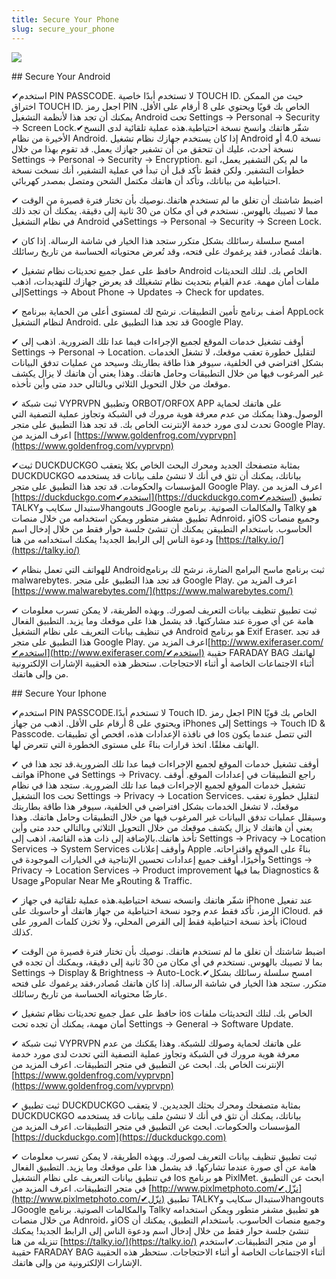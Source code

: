 ```yaml
---
title: Secure Your Phone
slug: secure_your_phone
---
```


![](/images/coverchap_3.jpg)


<div class="SECPHONE_H2" markdown="1">## Secure Your Android</div>




✔استخدم PIN PASSCODE. لا تستخدم أبدًا خاصية TOUCH ID. حيث من الممكن اختراق TOUCH ID. اجعل رمز PIN الخاص بك قويًا ويحتوي على 8 أرقام على الأقل. يمكنك أن تجد هذا لأنظمة التشغيل Android تحت Settings → Personal → Security → Screen Lock.✔شفّر هاتفك وانسخ نسخة احتياطية.هذه عملية تلقائية لدى النسخ الأخيرة من نظام Android. إذا كان يستخدم جهازك نظام تشغيل Android نسخة 4.0 أو نسخة أحدث، عليك أن تتحقق من أن تشفير جهازك يعمل. قد تقوم بهذا من خلال Settings → Personal → Security → Encryption. ما لم يكن التشفير يعمل، اتبع خطوات التشفير. ولكن فقط تأكد قبل أن تبدأ في عملية التشفير، أنك نسخت نسخة احتياطية من بياناتك، وتأكد أن هاتفك مكتمل الشحن ومتصل بمصدر كهربائي. 

✔ اضبط شاشتك أن تغلق ما لم تستخدم هاتفك.نوصيك بأن تختار فترة قصيرة من الوقت مما لا تصيبك بالهوس. نستخدم في أي مكان من 30 ثانية إلى دقيقة. يمكنك أن تجد ذلك في نظام التشغيل Android فيSettings → Personal → Security → Screen Lock.

✔ امسح سلسلة رسائلك بشكل متكرر ستجد هذا الخيار في شاشة الرسالة. إذا كان هاتفك مُصادر، فقد يرغموك على فتحه، وقد تُعرض محتوياته الحساسة من تاريخ رسائلك.




✔ حافظ على عمل جميع تحديثات نظام تشغيل Android الخاص بك. لتلك التحديثات ملفات أمان مهمة. عدم القيام بتحديث نظام تشغيلك قد يعرض جهازك للتهديدات، اذهب إلىSettings → About Phone → Updates → Check for updates. 

✔ أضف برنامج تأمين التطبيقات. نرشح لك لمستوى أعلى من الحماية ببرنامج AppLock لنظام التشغيل Android. قد تجد هذا التطبيق على Google Play.

✔ أوقف تشغيل خدمات الموقع لجميع الإجراءات فيما عدا تلك الضرورية. اذهب إلى Settings → Personal → Location. لتقليل خطورة تعقب موقعك، لا تشغل الخدمات بشكل افتراضي في الخلفية، سيوفر هذا طاقة بطاريتك وسيحد من عمليات تدفق البيانات غير المرغوب فيها من خلال التطبيقات وحامل هاتفك. وهذا يعني أن هاتفك لا يزال يكشف موقعك من خلال التحويل الثلاثي وبالتالي حدد متى وأين تأخذه.

✔ ثبت شبكة VYPRVPN وتطبيق ORBOT/ORFOX APP على هاتفك لحماية الوصول.وهذا يمكنك من عدم معرفة هوية مرورك في الشبكة وتجاوز عملية التصفية التي تحدث لدى مورد خدمة الإنترنت الخاص بك. قد تجد هذا التطبيق على متجر Google Play. اعرف المزيد من [https://www.goldenfrog.com/vyprvpn](https://www.goldenfrog.com/vyprvpn)


✔ثبت DUCKDUCKGO بمثابة متصفحك الجديد ومحرك البحث الخاص بكلا يتعقب DUCKDUCKGO بياناتك، يمكنك أن تثق في أنك لا تنشئ ملف بيانات قد يستخدمه المؤسسات والحكومات. قد تجد هذا التطبيق على متجر Google Play. اعرف المزيد من [https://duckduckgo.com✔استخدم](https://duckduckgo.com✔استخدم) تطبيق TALKYلاستبدال سكايب وhangouts لـGoogle والمكالمات الصوتية. برنامج Talky هو تطبيق مشفر متطور ويمكن استخدامه من خلال منصات Adnroid، وiOS وجميع منصات الحاسوب. باستخدام التطبيقن يمكنك أن تنشئ جلسة حوار فقط من خلال إدخال اسم ودعوة الناس إلى الرابط الجديد! يمكنك استخدامه من هنا [https://talky.io/](https://talky.io/)

✔ للهواتف التي تعمل بنظام Androidثبت برنامج ماسح البرامج الضارة، نرشح لك برنامج malwarebytes. قد تجد هذا التطبيق على متجر Google Play. اعرف المزيد من [https://www.malwarebytes.com/](https://www.malwarebytes.com/)

✔ ثبت تطبيق تنظيف بيانات التعريف لصورك. وبهذه الطريقة، لا يمكن تسرب معلومات هامة عن أي صورة عند مشاركتها. قد يشمل هذا على موقعك وما يزيد. التطبيق الفعال في تنظيف بيانات التعريف على نظام التشغيل Android هو برنامج Exif Eraser. قد تجد هذا التطبيق على متجر Google Play. اعرف المزيد من[http://www.exiferaser.com/✔استخدم](http://www.exiferaser.com/✔استخدم) حقيبة FARADAY BAG لهاتفك أثناء الاجتماعات الخاصة أو أثناء الاحتجاجات. ستحظر هذه الحقيبة الإشارات الإلكترونية من وإلى هاتفك.

<div class="SECPHONE_H2" markdown="1">## Secure Your Iphone</div>




✔استخدم PIN PASSCODE.لا تستخدم أبدًا Touch ID. اجعل رمز PIN الخاص بك قويًا ويحتوي على 8 أرقام على الأقل. اذهب من جهاز iPhones إلى Settings → Touch ID &amp; Passcode. في نافذة الإعدادات هذه، افحص أي تطبيقات Ios التي تتصل عندما يكون الهاتف مغلقًا. اتخذ قرارات بناءً على مستوى الخطورة التي تتعرض لها.

✔ أوقف تشغيل خدمات الموقع لجميع الإجراءات فيما عدا تلك الضرورية.قد تجد هذا في هواتف iPhone في Settings → Privacy. راجع التطبيقات في إعدادات الموقع. أوقف تشغيل خدمات الموقع لجميع الإجراءات فيما عدا تلك الضرورية. ستجد هذا في نظام التشغيل Ios تحت Settings → Privacy → Location Services. لتقليل خطورة تعقب موقعك، لا تشغل الخدمات بشكل افتراضي في الخلفية، سيوفر هذا طاقة بطاريتك وسيقلل عمليات تدفق البيانات غير المرغوب فيها من خلال التطبيقات وحامل هاتفك. وهذا يعني أن هاتفك لا يزال يكشف موقعك من خلال التحويل الثلاثي وبالتالي حدد متى وأين تأخذ هاتفك.بالإضافة إلى ذات هذه القائمة، اذهب إلى Settings → Privacy → Location Services → System Services وأوقف إعلانات Apple بناءً على الموقع واقتراحاته. وأخيرًا، أوقف جميع إعدادات تحسين الإنتاجية في الخيارات الموجودة في Settings → Privacy → Location Services → Product improvement بما فيها Diagnostics &amp; Usage وPopular Near Me وRouting &amp; Traffic.




✔ شفّر هاتفك وانسخه نسخة احتياطية.هذه عملية تلقائية في جهاز iPhone عند تفعيل الرمز، تأكد فقط عدم وجود نسخة احتياطية من جهاز هاتفك أو حاسوبك على iCloud. قم بأخذ نسخة احتياطية فقط إلى القرص المحلي، ولا تخزن كلمات المرور على iCloud كذلك.

✔ اضبط شاشتك أن تغلق ما لم تستخدم هاتفك. نوصيك بأن تختار فترة قصيرة من الوقت بما لا تصيبك بالهوس. نستخدم في أي مكان من 30 ثانية إلى دقيقة، ويمكنك أن تجده في Settings → Display &amp; Brightness → Auto-Lock.✔امسح سلسلة رسائلك بشكل متكرر. ستجد هذا الخيار في شاشة الرسالة. إذا كان هاتفك مُصادر،فقد يرغموك على فتحه عارضًا محتوياته الحساسة من تاريخ رسائلك.

✔ حافظ على عمل جميع تحديثات نظام تشغيل ios الخاص بك. لتلك التحديثات ملفات أمان مهمة، يمكنك أن تجده تحت Settings → General → Software Update.

✔ ثبت شبكة VYPRVPN على هاتفك لحماية وصولك للشبكة. وهذا يمّكنك من عدم معرفة هوية مرورك في الشبكة وتجاوز عملية التصفية التي تحدث لدى مورد خدمة الإنترنت الخاص بك. ابحث عن التطبيق في متجر التطبيقات. اعرف المزيد من [https://www.goldenfrog.com/vyprvpn](https://www.goldenfrog.com/vyprvpn)




✔ ثبت تطبيق DUCKDUCKGO بمثابة متصفحك ومحرك بحثك الجديدين. لا يتعقب DUCKDUCKGO بياناتك، يمكنك أن تثق في أنك لا تنشئ ملف بيانات قد يستخدمه المؤسسات والحكومات. ابحث عن التطبيق في متجر التطبيقات. اعرف المزيد من [https://duckduckgo.com](https://duckduckgo.com)

✔ ثبت تطبيق تنظيف بيانات التعريف لصورك. وبهذه الطريقة، لا يمكن تسرب معلومات هامة عن أي صورة عندما تشاركها. قد يشمل هذا على موقعك وما يزيد. التطبيق الفعال في تنطيق بيانات التعريف على نظام التشغيل Ios هو برنامج PixlMet. ابحث عن التطبيق في متجر التطبيقات. اعرف المزيد من [http://www.pixlmetphoto.com/✔نزّل](http://www.pixlmetphoto.com/✔نزّل) تطبيق TALKYلاستبدال سكايب وhangouts لـGoogle والمكالمات الصوتية. برنامج Talky هو تطبيق مشفر متطور ويمكن استخدامه من خلال منصات Adnroid، وiOS وجميع منصات الحاسوب. باستخدام التطبيق، يمكنك أن تنشئ جلسة حوار فقط من خلال إدخال اسم ودعوة الناس إلى الرابط الجديد! يمكنك تنزيله من هنا  [https://talky.io/](https://talky.io/)  أو من متجر التطبيقات.✔استخدم حقيبة FARADAY BAG أثناء الاجتماعات الخاصة أو أثناء الاحتجاجات. ستحظر هذه الحقيبة الإشارات الإلكترونية من وإلى هاتفك.